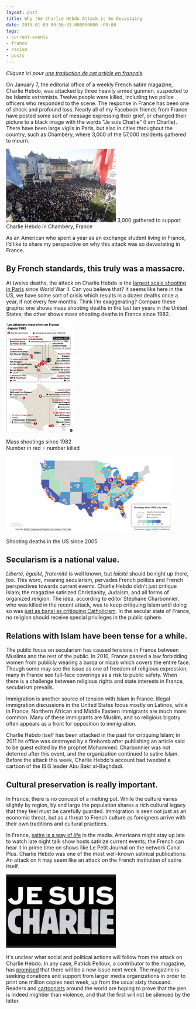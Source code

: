 ```yaml
---
layout: post
title: Why the Charlie Hebdo Attack is So Devastaing
date: 2015-01-09 00:56:31.000000000 -08:00
tags:
- current-events
- france
- racism
- posts
---
```

<em>Cliquez ici pour [une traduction de cet article en français](/posts/2015-01-09-pourquoi-lattentat-de-charlie-hebdo-met-en-emoi-la-france-toute-entiere).</em>

On January 7, the editorial office of a weekly French satire magazine, Charlie Hebdo, was attacked by three heavily armed gunmen, suspected to be Islamic extremists. Twelve people were killed, including two police officers who responded to the scene. The response in France has been one of shock and profound loss. Nearly all of my Facebook friends from France have posted some sort of message expressing their grief, or changed their picture to a black image with the words "Je suis Charlie” (I am Charlie). There have been large vigils in Paris, but also in cities throughout the country, such as Chambéry, where 3,000 of the 57,000 residents gathered to mourn.

<div class="image-and-label">
	<a href="/2015-01-09-chambery-plus-grande.jpg"><img src="/img/2015-01-09-chambery-plus-grande.jpg" alt="3000 people gathered in Chambéry" width="300" height="200" /></a>
	3,000 gathered to support Charlie Hebdo in Chambéry, France
</div>

As an American who spent a year as an exchange student living in France, I’d like to share my perspective on why this attack was so devastating in France.

## By French standards, this truly was a massacre.

At twelve deaths, the attack on Charlie Hebdo is the <a href="http://www.liberation.fr/politiques/2015/01/07/l-attentat-le-plus-meurtrier-a-paris_1175401" target="_blank">largest scale shooting in Paris</a> since World War II. Can you believe that? It seems like here in the US, we have some sort of crisis which results in a dozen deaths once a year, if not every few months. Think I’m exaggerating? Compare these graphs: one shows mass shooting deaths in the last ten years in the United States; the other shows mass shooting deaths in France since 1982.

<div class="two-image-grid">
	<div class="image-and-label">
	    <a href="http://www.liberation.fr/politiques/2015/01/07/l-attentat-le-plus-meurtrier-a-paris_1175401"><img class="center-block" src="/img/2015-01-09-liberation-attentats.png" alt="Mass shootings since 1982 in France" width="183" height="300" /></a>
	    <p>Mass shootings since 1982  <br/>Number in red = number killed</p>
	</div>
	<div class="image-and-label">
	    <a href="http://www.thedailybeast.com/articles/2012/07/24/interactive-map-the-us-shooting-epidemic.html"><img class="center-block" src="/img/2015-01-09-us-map.png" alt="Shooting deaths in the US since 2005" width="454" height="207" /></a> 
	    <p>Shooting deaths in the US since 2005</p>
	</div>
</div>


## Secularism is a national value.


<i>Liberté, égalité, fraternité</i> is well known, but <i>laïcité</i> should be right up there, too. This word, meaning secularism, pervades French politics and French perspectives towards current events. Charlie Hebdo didn’t just critique Islam; the magazine satirized Christianity, Judaism, and all forms of organized religion. The idea, according to editor Stéphane Charbonnier, who was killed in the recent attack, was to keep critiquing Islam until doing so was <a href="http://www.newyorker.com/news/news-desk/the-charlie-hebdo-affair-laughing-at-blasphemy" target="_blank">just as banal as critiquing Catholicism</a>. In the secular state of France, no religion should receive special privileges in the public sphere.

## Relations with Islam have been tense for a while.

The public focus on secularism has caused tensions in France between Muslims and the rest of the public. In 2010, France passed a law forbidding women from publicly wearing a burqa or niqab which covers the entire face. Though some may see the issue as one of freedom of religious expression, many in France see full-face coverings as a risk to public safety. When there is a challenge between religious rights and state interests in France, secularism prevails.

Immigration is another source of tension with Islam in France. Illegal immigration discussions in the United States focus mostly on Latinos, while in France, Northern African and Middle Eastern immigrants are much more common. Many of these immigrants are Muslim, and so religious bigotry often appears as a front for opposition to immigration.

Charlie Hebdo itself has been attacked in the past for critiquing Islam; in 2011 its office was destroyed by a firebomb after publishing an article said to be guest edited by the prophet Mohammed. Charbonnier was not deterred after this event, and the organization continued to satire Islam. Before the attack this week, Charlie Hebdo's account had tweeted a cartoon of the ISIS leader Abu Bakr al-Baghdadi.

## Cultural preservation is really important.

In France, there is no concept of a melting pot. While the culture varies slightly by region, by and large the population shares a rich cultural legacy that they feel must be carefully guarded. Immigration is seen not just as an economic threat, but as a threat to French culture as foreigners arrive with their own traditions and cultural practices.

In France, <a href="http://www.economist.com/node/17632947" target="_blank">satire is a way of life</a> in the media. Americans might stay up late to watch late night talk show hosts satirize current events; the French can hear it in prime time on shows like Le Petit Journal on the network Canal Plus. Charlie Hebdo was one of the most well-known satirical publications. An attack on it may seem like an attack on the French institution of satire itself.

<div class="flex-center">
	<a href="/img/2015-01-09-je-suis-charlie.jpg"><img class="center-block" src="/img/2015-01-09-je-suis-charlie.jpg" alt="Je suis Charlie" width="300" height="200" /></a>
</div>

It's unclear what social and political actions will follow from the attack on Charlie Hebdo. In any case, Patrick Pelloux, a contributor to the magazine, has <a href="http://www.bbc.com/news/entertainment-arts-30724863" target="_blank">promised</a> that there will be a new issue next week. The magazine is seeking donations and support from larger media organizations in order to print one million copies next week, up from the usual sixty thousand. Readers and <a href="http://www.vox.com/2015/1/7/7508387/cartoonists-respond-charlie-hebdo" target="_blank">cartoonists</a> around the world are hoping to prove that the pen is indeed mightier than violence, and that the first will not be silenced by the latter.
